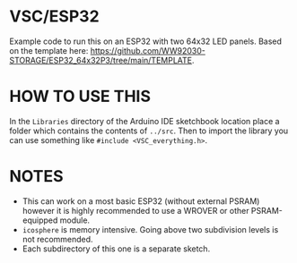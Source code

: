 # VSC/ESP32

Example code to run this on an ESP32 with two 64x32 LED panels. Based on the template here: https://github.com/WW92030-STORAGE/ESP32_64x32P3/tree/main/TEMPLATE.  

# HOW TO USE THIS

In the `Libraries` directory of the Arduino IDE sketchbook location place a folder which contains the contents of `../src`. Then to import the library you can use something like `#include <VSC_everything.h>`.

# NOTES

- This can work on a most basic ESP32 (without external PSRAM) however it is highly recommended to use a WROVER or other PSRAM-equipped module.
- `icosphere` is memory intensive. Going above two subdivision levels is not recommended.
- Each subdirectory of this one is a separate sketch.